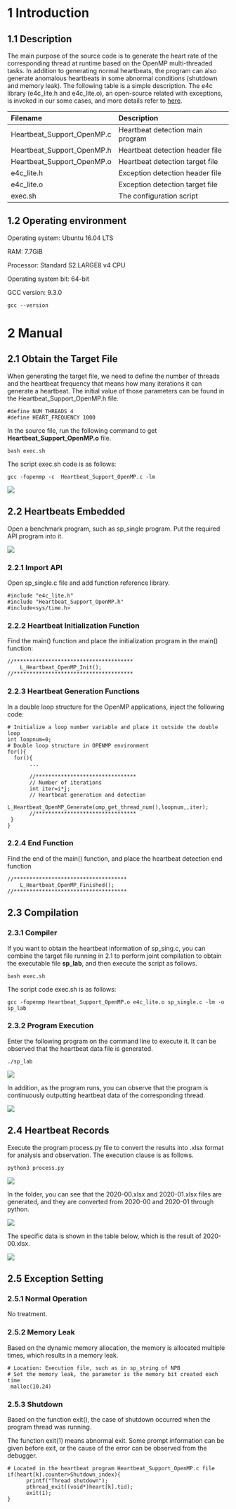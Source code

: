 # 1 Introduction
## 1.1 Description

The main purpose of the source code is to generate the heart rate of the corresponding thread at runtime based on the OpenMP multi-threaded tasks. In addition to generating normal heartbeats, the program can also generate anomalous heartbeats in some abnormal conditions (shutdown and memory leak). The following table is a simple description. The e4c library (e4c_lite.h and e4c_lite.o), an open-source related with exceptions, is invoked in our some cases, and more details refer to [here](https://github.com/guillermocalvo/exceptions4c).

| Filename | Description |
|:----|:----|
| Heartbeat_Support_OpenMP.c   | Heartbeat detection main program |
| Heartbeat_Support_OpenMP.h   | Heartbeat detection header file |
| Heartbeat_Support_OpenMP.o   | Heartbeat detection target file |
| e4c_lite.h   | Exception detection header file |
| e4c_lite.o   | Exception detection target file |
| exec.sh   | The configuration script |



## 1.2 Operating environment

Operating system: Ubuntu 16.04 LTS

RAM: 7.7GiB

Processor: Standard S2.LARGE8 v4 CPU

Operating system bit: 64-bit

GCC version: 9.3.0

```
gcc --version
```



# 2 Manual

## 2.1 Obtain the Target File
When generating the target file, we need to define the number of threads and the heartbeat frequency that means how many iterations it can generate a heartbeat.  The initial value of those parameters can be found in the Heartbeat_Support_OpenMP.h file.

```
#define NUM_THREADS 4
#define HEART_FREQUENCY 1000
```

In the source file, run the following command to get **Heartbeat_Support_OpenMP.o** file.

```
bash exec.sh
```
The script exec.sh code is as follows:
```
gcc -fopenmp -c  Heartbeat_Support_OpenMP.c -lm
```
![](./img/1.png)

## 2.2 Heartbeats **Embedded**
Open a benchmark program, such as sp_single program. Put the required API program into it.

![](./img/2.png)

### 2.2.1 Import API
Open sp_single.c file and add function reference library.

```
#include "e4c_lite.h"
#include "Heartbeat_Support_OpenMP.h"
#include<sys/time.h>
```
### 2.2.2 Heartbeat Initialization Function
Find the main() function and place the initialization program in the main() function:

```
//**************************************
    L_Heartbeat_OpenMP_Init();             
//**************************************
```
### 2.2.3 **Heartbeat Generation** Functions
In a double loop structure for the OpenMP applications, inject the following code:

```
# Initialize a loop number variable and place it outside the double loop
int loopnum=0;
# Double loop structure in OPENMP environment
for(){
  for(){
       ...
       
       //********************************
       // Number of iterations
       int iter=i*j;
       // Heartbeat generation and detection
       L_Heartbeat_OpenMP_Generate(omp_get_thread_num(),loopnum,,iter);
       //********************************
 }
}
```
### 2.2.4 End Function
Find the end of the main() function, and place the heartbeat detection end function

```
//************************************
    L_Heartbeat_OpenMP_Finished();
//************************************
```
## 2.3 Compilation
### 2.3.1  Compiler
If you want to obtain the heartbeat information of sp_sing.c, you can combine the target file running in 2.1 to perform joint compilation to obtain the executable file **sp_lab**, and then execute the script as follows.

```
bash exec.sh
```
The script code exec.sh is as follows:
```
gcc -fopenmp Heartbeat_Support_OpenMP.o e4c_lite.o sp_single.c -lm -o sp_lab
```

### 2.3.2 Program Execution
Enter the following program on the command line to execute it. It can be observed that the heartbeat data file is generated.

```
./sp_lab
```
![](./img/3.png)

In addition, as the program runs, you can observe that the program is continuously outputting heartbeat data of the corresponding thread.

![](./img/4_1.png)



## 2.4 **Heartbeat** Records

Execute the program process.py file to convert the results into .xlsx format for analysis and observation. The execution clause is as follows.

```
python3 process.py
```

![](./img/5_1.png)

In the folder, you can see that the 2020-00.xlsx and 2020-01.xlsx files are generated, and they are converted from 2020-00 and 2020-01 through python.

![](./img/5_2.png)

The specific data is shown in the table below, which is the result of 2020-00.xlsx.

![](./img/6.png)



## 2.5 Exception Setting

### 2.5.1 Normal Operation
No treatment.

###  2.5.2 Memory Leak
Based on the dynamic memory allocation, the memory is allocated multiple times, which results in a memory leak.

```
# Location: Execution file, such as in sp_string of NPB
# Set the memory leak, the parameter is the memory bit created each time
 malloc(10.24)
```
### 2.5.3 Shutdown
Based on the function exit(), the case of shutdown occurred when the program thread was running.

The function exit(1) means abnormal exit. Some prompt information can be given before exit, or the cause of the error can be observed from the debugger.

```
# Located in the heartbeat program Heartbeat_Support_OpenMP.c file
if(heart[k].counter>Shutdown_index){
      printf("Thread shutdown");
      pthread_exit((void*)heart[k].tid);
      exit(1);
}
```



